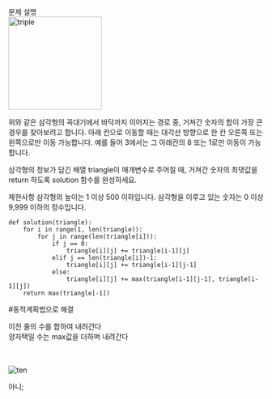 문제 설명<br>
<img width="184" alt="triple" src="https://user-images.githubusercontent.com/88410343/148691904-b65f52cd-f2eb-4a73-b827-c45c48e3b980.png">


위와 같은 삼각형의 꼭대기에서 바닥까지 이어지는 경로 중, 거쳐간 숫자의 합이 가장 큰 경우를 찾아보려고 합니다. 아래 칸으로 이동할 때는 대각선 방향으로 한 칸 오른쪽 또는 왼쪽으로만 이동 가능합니다. 예를 들어 3에서는 그 아래칸의 8 또는 1로만 이동이 가능합니다.

삼각형의 정보가 담긴 배열 triangle이 매개변수로 주어질 때, 거쳐간 숫자의 최댓값을 return 하도록 solution 함수를 완성하세요.

제한사항
삼각형의 높이는 1 이상 500 이하입니다.
삼각형을 이루고 있는 숫자는 0 이상 9,999 이하의 정수입니다.


    def solution(triangle):
        for i in range(1, len(triangle)):
            for j in range(len(triangle[i])):
                if j == 0:
                    triangle[i][j] += triangle[i-1][j]
                elif j == len(triangle[i])-1:
                    triangle[i][j] += triangle[i-1][j-1]
                else:
                    triangle[i][j] += max(triangle[i-1][j-1], triangle[i-1][j]) 
        return max(triangle[-1])
        
#동적계획법으로 해결

이전 줄의 수를 합하여 내려간다<br>
양자택일 수는 max값을 더하며 내려간다<br><br><br>


![ten](https://user-images.githubusercontent.com/88410343/148691974-b8c4c80f-604c-495b-8660-ec484ff20380.png)

아니;
<br><br><br>
